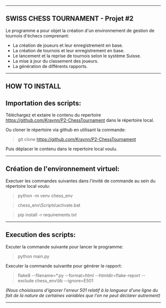 __________________________
SWISS CHESS TOURNAMENT - Projet #2
--------------------------

Le programme a pour objet la création d'un environnement de gestion de tournois d'échecs comprenant:

- La création de joueurs et leur enregistrement en base.
- La création de tournois et leur enregistrement en base.
- Le lancement et la reprise de tournois selon le système Suisse.
- La mise à jour du classement des joueurs.
- La génération de différents rapports.

______________
HOW TO INSTALL
--------------

Importation des scripts:
---------------------------

Téléchargez et extaire le contenu du repertoire https://github.com/Kraynn/P2-ChessTournament dans le répertoire local. 



Ou cloner le répertoire via github en utilisant la commande:
> git clone https://github.com/Kraynn/P2-ChessTournament
> 
Puis déplacer le contenu dans le repertoire local voulu.

__________________________________________________________
Création de l'environnement virtuel:
------------------------------------
Exectuer les commandes suivantes dans l'invité de commande au sein du répertoire local voulu:
>
>python -m venv chess_env

>chess_env\Scripts\activate.bat

>pip install -r requirements.txt

___________________________________________________



Execution des scripts:
----------------------
Excuter la commande suivante pour lancer le programme:
>
>python main.py

Executer la commande suivantte pour générer le rapport:
>
> flake8 --filename=*.py --format=html --htmldir=flake-report --exclude chess_env\lib --ignore=E501

*(Nous choisissons d'ignorer l'erreur 501 relatif à la longueur d'une ligne du fait de la nature de certaines variables que  l'on ne peut déclarer autrement)*

***************************









